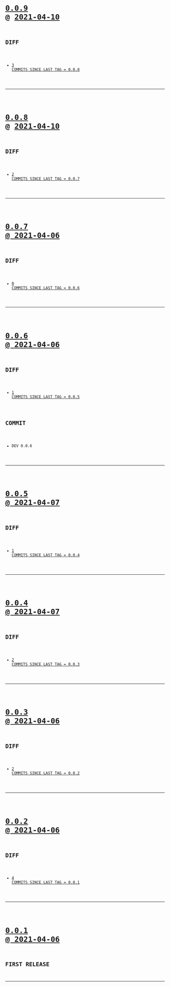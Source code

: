 <code>

# [0.0.9](https://github.com/cogsmith/devking-cleanup/compare/0.0.9...main) @ [2021-04-10](https://github.com/cogsmith/devking-cleanup/releases/tag/0.0.9) 

## DIFF
- [3 COMMITS SINCE LAST TAG = 0.0.8](https://github.com/cogsmith/devking-cleanup/compare/0.0.8...0.0.9)

</code>

---
<code>

# [0.0.8](https://github.com/cogsmith/devking-cleanup/compare/0.0.8...main) @ [2021-04-10](https://github.com/cogsmith/devking-cleanup/releases/tag/0.0.8) 

## DIFF
- [2 COMMITS SINCE LAST TAG = 0.0.7](https://github.com/cogsmith/devking-cleanup/compare/0.0.7...0.0.8)

</code>

---
<code>

# [0.0.7 @ 2021-04-06](https://github.com/cogsmith/devking-cleanup/releases/tag/0.0.7)

## DIFF
- [0 COMMITS SINCE LAST TAG = 0.0.6](https://github.com/cogsmith/devking-cleanup/compare/0.0.6...0.0.7)

</code>

---
<code>

# [0.0.6 @ 2021-04-06](https://github.com/cogsmith/devking-cleanup/releases/tag/0.0.6)

## DIFF
- [1 COMMITS SINCE LAST TAG = 0.0.5](https://github.com/cogsmith/devking-cleanup/compare/0.0.5...0.0.6)

## COMMIT
- DEV 0.0.6

</code>

---
<code>

# [0.0.5 @ 2021-04-07](https://github.com/cogsmith/devking-cleanup/releases/tag/0.0.5)

## DIFF
- [1 COMMITS SINCE LAST TAG = 0.0.4](https://github.com/cogsmith/devking-cleanup/compare/0.0.4...0.0.5)

</code>

---
<code>

# [0.0.4 @ 2021-04-07](https://github.com/cogsmith/devking-cleanup/releases/tag/0.0.4)

## DIFF
- [2 COMMITS SINCE LAST TAG = 0.0.3](https://github.com/cogsmith/devking-cleanup/compare/0.0.3...0.0.4)

</code>

---
<code>

# [0.0.3 @ 2021-04-06](https://github.com/cogsmith/devking-cleanup/releases/tag/0.0.3)

## DIFF
- [2 COMMITS SINCE LAST TAG = 0.0.2](https://github.com/cogsmith/devking-cleanup/compare/0.0.2...0.0.3)

</code>

---
<code>

# [0.0.2 @ 2021-04-06](https://github.com/cogsmith/devking-cleanup/releases/tag/0.0.2)

## DIFF
- [4 COMMITS SINCE LAST TAG = 0.0.1](https://github.com/cogsmith/devking-cleanup/compare/0.0.1...0.0.2)

</code>

---
<code>

# [0.0.1 @ 2021-04-06](https://github.com/cogsmith/devking-cleanup/releases/tag/0.0.1)

## FIRST RELEASE

</code>

---

